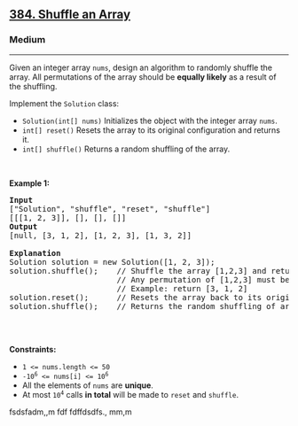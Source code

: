 <h2><a href="https://leetcode.com/problems/shuffle-an-array/">384. Shuffle an Array</a></h2><h3>Medium</h3><hr><div><p>Given an integer array <code>nums</code>, design an algorithm to randomly shuffle the array. All permutations of the array should be <strong>equally likely</strong> as a result of the shuffling.</p>

<p>Implement the <code>Solution</code> class:</p>

<ul>
	<li><code>Solution(int[] nums)</code> Initializes the object with the integer array <code>nums</code>.</li>
	<li><code>int[] reset()</code> Resets the array to its original configuration and returns it.</li>
	<li><code>int[] shuffle()</code> Returns a random shuffling of the array.</li>
</ul>

<p>&nbsp;</p>
<p><strong>Example 1:</strong></p>

<pre><strong>Input</strong>
["Solution", "shuffle", "reset", "shuffle"]
[[[1, 2, 3]], [], [], []]
<strong>Output</strong>
[null, [3, 1, 2], [1, 2, 3], [1, 3, 2]]

<strong>Explanation</strong>
Solution solution = new Solution([1, 2, 3]);
solution.shuffle();    // Shuffle the array [1,2,3] and return its result.
                       // Any permutation of [1,2,3] must be equally likely to be returned.
                       // Example: return [3, 1, 2]
solution.reset();      // Resets the array back to its original configuration [1,2,3]. Return [1, 2, 3]
solution.shuffle();    // Returns the random shuffling of array [1,2,3]. Example: return [1, 3, 2]

</pre>

<p>&nbsp;</p>
<p><strong>Constraints:</strong></p>

<ul>
	<li><code>1 &lt;= nums.length &lt;= 50</code></li>
	<li><code>-10<sup>6</sup> &lt;= nums[i] &lt;= 10<sup>6</sup></code></li>
	<li>All the elements of <code>nums</code> are <strong>unique</strong>.</li>
	<li>At most <code>10<sup>4</sup></code> calls <strong>in total</strong> will be made to <code>reset</code> and <code>shuffle</code>.</li>
</ul>
</div>


fsdsfadm,,m
fdf
fdffdsdfs.,
mm,m
